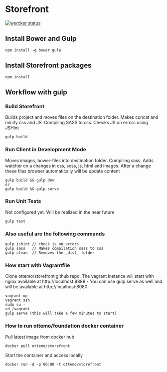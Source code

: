 Storefront
==========

[![wercker status](https://app.wercker.com/status/e115eef144560e16f26e4979cec78b28/m "wercker status")](https://app.wercker.com/project/bykey/e115eef144560e16f26e4979cec78b28)

## Install Bower and Gulp

    npm install -g bower gulp

## Install Storefront packages

    npm install

## Workflow with gulp

### Build Storefront
Builds project and moves files on the destination folder. Makes concat and minify css and JS. Compiling SASS to css. Checks JS on errors using JSHint

    gulp build
    
### Run Client in Development Mode
Moves images, bower-files into destination folder. Compiling sass. Adds watcher on a changes in css, scss, js, html and images. After a change these files browser automatically will be update  content

    gulp build && gulp dev
    or
    gulp build && gulp serve
    
### Run Unit Tests
Not configured yet. Will be realized in the near future
    
    gulp test
        
### Also useful are the following commands
    gulp jshint // check js on errors
    gulp sass   // Makes compilation sass to css
    gulp clean  // Removes the _dist_ folder 

### How start with Vagrantfile
Clone ottemo/storefront github repo. The vagrant instance will start with nginx available at http://localhost:8888 - You can use gulp serve as well and will be available at http://localhost:8080

    vagrant up
    vagrant ssh
    sudo su -
    cd /vagrant
    gulp serve (this will take a few minutes to start)
    
### How to run ottemo/foundation docker container
Pull latest image from docker hub

    docker pull ottemo/storefront

Start the container and access locally

    docker run -d -p 80:80 -t ottemo/storefront

